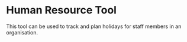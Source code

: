 # Human Resource Tool

This tool can be used to track and plan holidays for staff members in an organisation.